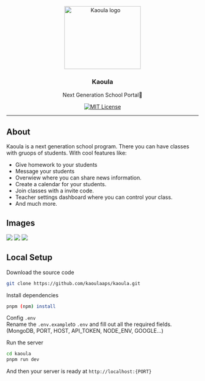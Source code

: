 <p align="center">
  <a href="https://kaoula.fly.dev">
    <img src="https://kaoula.fly.dev/kaoula.png" alt="Kaoula logo" width="200" height="165">
  </a>
</p>

<h3 align="center">Kaoula</h3>

<p align="center">
  Next Generation School Portal🚀
<br>

<div align="center">

[![MIT License](https://img.shields.io/apm/l/atomic-design-ui.svg?style=plastic)](https://github.com/lassv/kaoula/blob/master/LICENSE)

</div>

---

## About

Kaoula is a next generation school program. There you can have classes with gruops of students. With cool features like:

-   Give homework to your students
-   Message your students
-   Overwiew where you can share news information.
-   Create a calendar for your students.
-   Join classes with a invite code.
-   Teacher settings dashboard where you can control your class.
-   And much more.

## Images

[![](https://i.ibb.co/mc7zctM/kaula-example.png)](https://kaoula.hypll.org)
[![](https://i.ibb.co/DzBpZ1R/settings-kaula.png)](https://kaoula.hypll.org)
[![](https://i.ibb.co/TR5sSLp/userdasuhboard.png)](https://kaoula.hypll.org)

## Local Setup

Download the source code

```bash
git clone https://github.com/kaoulaaps/kaoula.git
```

Install dependencies

```bash
pnpm (npm) install
```

Config `.env` <br>
Rename the `.env.example`to `.env` and fill out all the required fields. (MongoDB, PORT, HOST, API_TOKEN, NODE_ENV, GOOGLE...)

Run the server

```bash
cd kaoula
pnpm run dev
```

And then your server is ready at `http://localhost:{PORT}`
